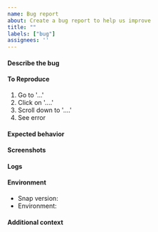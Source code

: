 ```yaml
---
name: Bug report
about: Create a bug report to help us improve
title: ""
labels: ["bug"]
assignees: ''
---
```


#### Describe the bug
<!-- A clear and concise description of what the bug is. -->

#### To Reproduce
<!-- Steps that can be taken to reproduce the behaviour -->

1. Go to '...'
2. Click on '....'
3. Scroll down to '....'
4. See error

#### Expected behavior
<!-- A clear and concise description of what you expected to happen. -->

#### Screenshots
<!-- If applicable, add screenshots to help explain your problem. -->

#### Logs
<!-- If applicable, add logs to help explain your problem. -->

#### Environment

- Snap version: <!-- e.g. 1.2 -->
- Environment: <!-- e.g. OS, Hardware, etc. -->

#### Additional context

<!-- Add any other context about the problem here. -->

